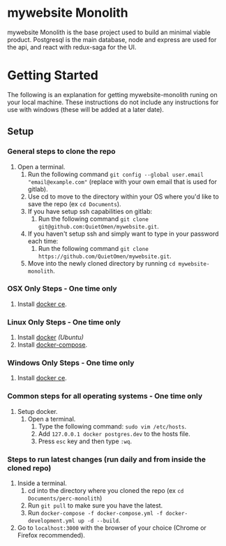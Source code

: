 # mywebsite Monolith
mywebsite Monolith is the base project used to build an minimal viable product.
Postgresql is the main database, node and express are used for the api, and react with redux-saga for the UI.

# Getting Started

The following is an explanation for getting mywebsite-monolith runing on your local machine. These instructions do not include any instructions for use with windows (these will be added at a later date).

## Setup

### General steps to clone the repo
1. Open a terminal.
    1. Run the following command `git config --global user.email "email@example.com"` (replace with your own email that is used for gitlab).
    1. Use cd to move to the directory within your OS where you'd like to save the repo (ex `cd Documents`).
    1. If you have setup ssh capabilities on gitlab:
        1. Run the following command `git clone git@github.com:QuietOmen/mywebsite.git`.
    1. If you haven't setup ssh and simply want to type in your password each time:
        1. Run the following command `git clone https://github.com/QuietOmen/mywebsite.git`.
    1. Move into the newly cloned directory by running `cd mywebsite-monolith`.

### OSX Only Steps - One time only
1. Install [docker ce](https://store.docker.com/editions/community/docker-ce-desktop-mac).

### Linux Only Steps - One time only
1. Install [docker](https://docs.docker.com/engine/installation/linux/docker-ce/ubuntu/#install-docker-ce) _(Ubuntu)_
1. Install [docker-compose](https://docs.docker.com/compose/install).


### Windows Only Steps - One time only
1. Install [docker ce](https://store.docker.com/editions/community/docker-ce-desktop-windows).


### Common steps for all operating systems - One time only
1. Setup docker.
    1. Open a terminal.
        1. Type the following command: `sudo vim /etc/hosts`.
        1. Add `127.0.0.1 docker postgres.dev` to the hosts file.
        1. Press `esc` key and then type `:wq`.



### Steps to run latest changes (run daily and from inside the cloned repo)
1. Inside a terminal.
    1. cd into the directory where you cloned the repo (ex `cd Documents/perc-monolith`)
    1. Run `git pull` to make sure you have the latest.
    1. Run `docker-compose -f docker-compose.yml -f docker-development.yml up -d --build`.
1. Go to `localhost:3000` with the browser of your choice (Chrome or Firefox recommended).
